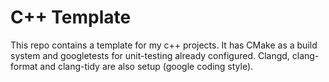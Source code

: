 # C++ Template
This repo contains a template for my c++ projects. It has CMake as a build system and googletests for unit-testing already configured.
Clangd, clang-format and clang-tidy are also setup (google coding style).
